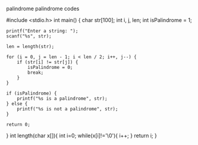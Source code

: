palindrome
palindrome codes

#include <stdio.h>
int main() {
    char str[100];
    int i, j, len;
    int isPalindrome = 1;
    
    printf("Enter a string: ");
    scanf("%s", str);
    
    len = length(str);
    
    for (i = 0, j = len - 1; i < len / 2; i++, j--) {
        if (str[i] != str[j]) {
            isPalindrome = 0;
            break;
        }
    }
    
    if (isPalindrome) {
        printf("%s is a palindrome", str);
    } else {
        printf("%s is not a palindrome", str);
    }
    
    return 0;
}
int length(char x[]){
	int i=0;
	while(x[i]!='\0'){
		i++;
	}
	return i;
}
